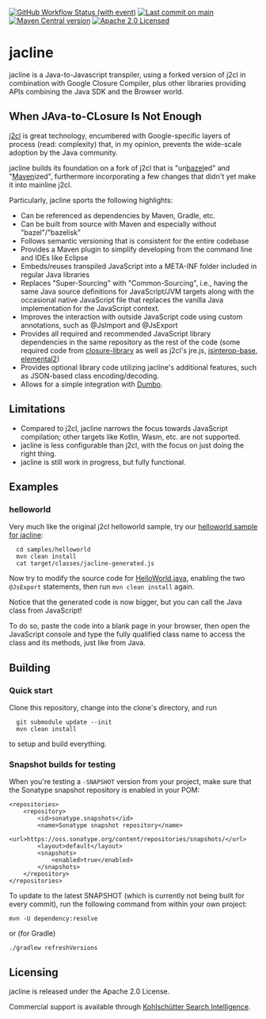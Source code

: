 [![GitHub Workflow Status (with event)](https://img.shields.io/github/actions/workflow/status/kohlschutter/jacline/codeql-analysis.yml?cacheSeconds=60)](https://github.com/kohlschutter/jacline/actions/workflows/codeql-analysis.yml) [![Last commit on main](https://img.shields.io/github/last-commit/kohlschutter/jacline/main)](https://github.com/kohlschutter/jacline/commits/main) [![Maven Central version](https://img.shields.io/maven-central/v/com.kohlschutter.jacline/jacline)](https://search.maven.org/artifact/com.kohlschutter.jacline/jacline) [![Apache 2.0 Licensed](https://img.shields.io/github/license/kohlschutter/jacline)](https://github.com/kohlschutter/jacline/blob/main/NOTICE)

# jacline

jacline is a Java-to-Javascript transpiler, using a forked version of j2cl in combination with Google Closure Compiler, plus other libraries providing APIs combining the Java SDK and the Browser world.

## When JAva-to-CLosure Is Not Enough

[j2cl](https://github.com/google/j2cl) is great technology, encumbered with Google-specific layers
of process (read: complexity) that, in my opinion, prevents the wide-scale adoption by the Java
community.

jacline builds its foundation on a fork of j2cl that is "un[bazel](https://bazel.build)ed" and
"[Maven](https://maven.apache.org)ized", furthermore incorporating a few changes that didn't yet
make it into mainline j2cl.

Particularly, jacline sports the following highlights:

- Can be referenced as dependencies by Maven, Gradle, etc.
- Can be built from source with Maven and especially without "bazel"/"bazelisk"
- Follows semantic versioning that is consistent for the entire codebase
- Provides a Maven plugin to simplify developing from the command line and IDEs like Eclipse
- Embeds/reuses transpiled JavaScript into a META-INF folder included in regular Java libraries
- Replaces "Super-Sourcing" with "Common-Sourcing", i.e., having the same Java source definitions
  for JavaScript/JVM targets along with the occasional native JavaScript file that replaces the
  vanilla Java implementation for the JavaScript context.
- Improves the interaction with outside JavaScript code using custom annotations, such as
  @JsImport and @JsExport
- Provides all required and recommended JavaScript library dependencies in the same repository as
  the rest of the code (some required code from
  [closure-library](https://github.com/google/closure-library) as well as j2cl's jre.js,
[jsinterop-base](https://github.com/google/jsinterop-base),
[elemental2](https://github.com/google/elemental2))
- Provides optional library code utilizing jacline's additional features, such as JSON-based
  class encoding/decoding.
- Allows for a simple integration with [Dumbo](https://github.com/kohlschuetter/dumbo).

## Limitations

- Compared to j2cl, jacline narrows the focus towards JavaScript compilation; other targets like
  Kotlin, Wasm, etc. are not supported.
- jacline is less configurable than j2cl, with the focus on just doing the right thing.
- jacline is still work in progress, but fully functional.

## Examples

### helloworld

Very much like the original j2cl helloworld sample, try our [helloworld sample for
jacline](samples/helloworld/):

```
  cd samples/helloworld
  mvn clean install
  cat target/classes/jacline-generated.js
```

Now try to modify the source code for
[HelloWorld.java](src/main/java/com/kohlschutter/jacline/samples/helloworld/HelloWorld.java),
enabling the two `@JsExport` statements, then run `mvn clean install` again.

Notice that the generated code is now bigger, but you can call the Java class from JavaScript!

To do so, paste the code into a blank page in your browser, then open the JavaScript console
and type the fully qualified class name to access the class and its methods, just like from
Java.

## Building

### Quick start

Clone this repository, change into the clone's directory, and run

```
  git submodule update --init
  mvn clean install
```

to setup and build everything.

### Snapshot builds for testing

When you're testing a `-SNAPSHOT` version from your project, make sure that the Sonatype snapshot
repository is enabled in your POM:

```
<repositories>
    <repository>
        <id>sonatype.snapshots</id>
        <name>Sonatype snapshot repository</name>
        <url>https://oss.sonatype.org/content/repositories/snapshots/</url>
        <layout>default</layout>
        <snapshots>
            <enabled>true</enabled>
        </snapshots>
    </repository>
</repositories>
```

To update to the latest SNAPSHOT (which is currently not being built for every commit),
run the following command from within your own project:

```
mvn -U dependency:resolve
```

or (for Gradle)

```
./gradlew refreshVersions
```

## Licensing

jacline is released under the Apache 2.0 License.

Commercial support is available through [Kohlschütter Search Intelligence](http://www.kohlschutter.com/).
